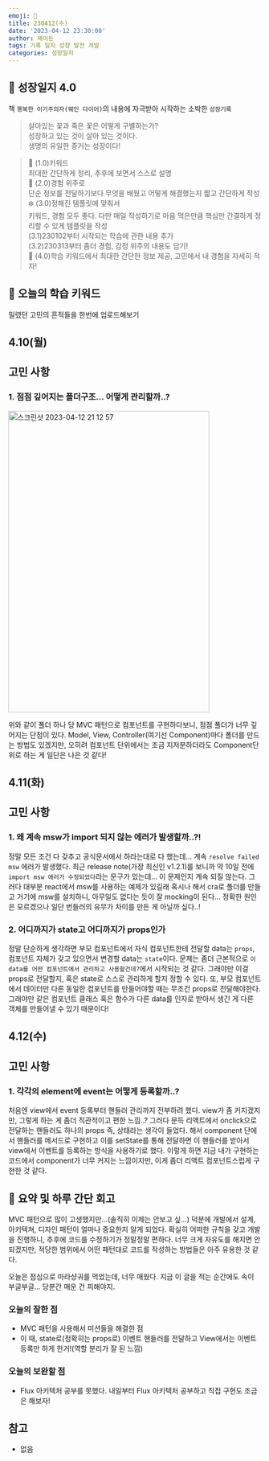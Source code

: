 ```yaml
---
emoji: 🌱
title: 230412(수)
date: '2023-04-12 23:30:00'
author: 제이든
tags: 기록 일지 성장 발전 개발
categories: 성장일지
---
```


## 🎄 성장일지 4.0

책 `행복한 이기주의자(웨인 다이어)`의 내용에 자극받아 시작하는 소박한 `성장기록`

> 살아있는 꽃과 죽은 꽃은 어떻게 구별하는가?<br/>
> 성장하고 있는 것이 살아 있는 것이다.<br/>
> 생명의 유일한 증거는 성장이다!

> 🌳 (1.0)키워드<br/>
> 최대한 간단하게 정리, 추후에 보면서 스스로 설명<br/>
> 🍉 (2.0)경험 위주로<br/>
> 단순 정보를 전달하기보다 무엇을 배웠고 어떻게 해결했는지 짧고 간단하게 작성<br/>
> ❄️ (3.0)정해진 템플릿에 맞춰서<br/>
> 키워드, 경험 모두 좋다. 다만 매일 작성하기로 마음 먹은만큼 핵심만 간결하게 정리할 수 있게 템플릿을 작성<br/>
> (3.1)230102부터 시작되는 학습에 관한 내용 추가<br/>
> (3.2)230313부터 좀더 경험, 감정 위주의 내용도 담기!<br/>
> 🌾 (4.0)학습 키워드에서 최대한 간단한 정보 제공, 고민에서 내 경험을 자세히 적자!<br/>

## 🔑 오늘의 학습 키워드

밀렸던 고민의 흔적들을 한번에 업로드해보기

## 4.10(월)

## 고민 사항

### 1. 점점 깊어지는 폴더구조... 어떻게 관리할까..?

<img width="400" height="600" alt="스크린샷 2023-04-12 21 12 57" src="https://user-images.githubusercontent.com/86241737/231453490-302ac4d6-7b90-4072-827a-24a1874c1e29.png">

위와 같이 폴더 하나 당 MVC 패턴으로 컴포넌트를 구현하다보니, 점점 폴더가 너무 깊어지는 단점이 있다.
Model, View, Controller(여기선 Component)마다 폴더를 만드는 방법도 있겠지만, 오히려 컴포넌트 단위에서는
조금 지저분하더라도 Component단위로 하는 게 일단은 나은 것 같다!

## 4.11(화)

## 고민 사항

### 1. 왜 계속 msw가 import 되지 않는 에러가 발생할까..?!

정말 모든 조건 다 갖추고 공식문서에서 하라는대로 다 했는데... 계속 `resolve failed msw` 에러가 발생했다.
최근 release note(가장 최신인 v1.2.1)를 보니까 약 10일 전에 `import msw 에러가 수정되었다`라는 문구가 있는데...
이 문제인지 계속 되질 않는다. 그러다 대부분 react에서 msw를 사용하는 예제가 있길래 혹시나 해서 cra로 폴더를 만들고
거기에 msw를 설치하니, 아무일도 없다는 듯이 잘 mocking이 된다... 정확한 원인은 모르겠으나 일단 번들러의 유무가 차이를 만든 게 아닐까 싶다..!

### 2. 어디까지가 state고 어디까지가 props인가

정말 단순하게 생각하면 부모 컴포넌트에서 자식 컴포넌트한테 전달할 data는 `props`, 컴포넌트 자체가 갖고 있으면서 변경할 data는 `state`이다. 문제는 좀더 근본적으로 `이 data를 어떤 컴포넌트에서 관리하고 사용할건데?`에서 시작되는 것 같다. 그래야만 이걸 props로 전달할지, 혹은 state로 스스로 관리하게 할지 정할 수 있다. 또, 부모 컴포넌트에서 데이터만 다른 동일한 컴포넌트를 만들어야할 때는 무조건 props로 전달해야한다. 그래야만 같은 컴포넌트 클래스 혹은 함수가 다른 data를 인자로 받아서 생긴 게 다른 객체를 만들어낼 수 있기 때문이다!

## 4.12(수)

## 고민 사항

### 1. 각각의 element에 event는 어떻게 등록할까..?

처음엔 view에서 event 등록부터 핸들러 관리까지 전부하려 했다. view가 좀 커지겠지만, 그렇게 하는 게 좀더 직관적이고 편한 느낌..? 그러다 문득 리액트에서 onclick으로 전달하는 핸들러도 하나의 props 즉, 상태라는 생각이 들었다. 해서 component 단에서 핸들러를 메서드로 구현하고 이를 setState를 통해 전달하면 이 핸들러를 받아서 view에서 이벤트를 등록하는 방식을 사용하기로 했다. 이렇게 하면 지금 내가 구현하는 코드에서 component가 너무 커지는 느낌이지만, 이게 좀더 리액트 컴포넌트스럽게 구현한 것 같다.

## 📝 요약 및 하루 간단 회고

MVC 패턴으로 많이 고생했지만...(솔직히 이제는 안보고 싶...) 덕분에 개발에서 설계, 아키텍쳐, 디자인 패턴이 얼마나 중요한지 알게 되었다. 확실히 어떠한 규칙을 갖고 개발을 진행하니, 추후에 코드를 수정하기가
정말정말 편하다. 너무 크게 자유도를 해치면 안되겠지만, 적당한 범위에서 어떤 패턴대로 코드를 작성하는 방법들은 아주 유용한 것 같다.

오늘은 점심으로 마라샹궈를 먹었는데, 너무 매웠다. 지금 이 글을 적는 순간에도 속이 부글부글... 당분간 매운 건 피해야지.

### 오늘의 잘한 점

- MVC 패턴을 사용해서 미션들을 해결한 점
- 이 때, state로(정확히는 props로) 이벤트 핸들러를 전달하고 View에서는 이벤트 등록만 하게 한거!(역할 분리가 잘 된 느낌)

### 오늘의 보완할 점

- Flux 아키텍처 공부를 못했다. 내일부터 Flux 아키텍처 공부하고 직접 구현도 조금은 해보자!

## 참고

- 없음

```toc

```
